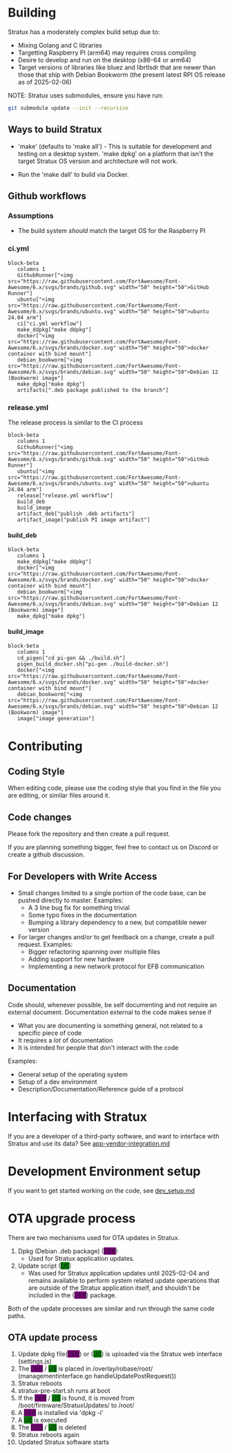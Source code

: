 # Building

Stratux has a moderately complex build setup due to:

- Mixing Golang and C libraries
- Targetting Raspberry PI (arm64) may requires cross compiling
- Desire to develop and run on the desktop (x86-64 or arm64)
- Target versions of libraries like bluez and librtlsdr that are newer than those that ship with Debian Bookworm (the present latest RPI OS release as of 2025-02-06)

NOTE: Stratux uses submodules, ensure you have run:

```sh
git submodule update --init --recursive
```

## Ways to build Stratux

- 'make' (defaults to 'make all') - This is suitable for development and testing on a desktop system. 'make dpkg' on a platform that isn't the target Stratux OS version and architecture will not work.

- Run the 'make dall' to build via Docker.

## Github workflows

### Assumptions

- The build system *should* match the target OS for the Raspberry PI

### ci.yml

```mermaid
block-beta
   columns 1
   GithubRunner["<img src="https://raw.githubusercontent.com/FortAwesome/Font-Awesome/6.x/svgs/brands/github.svg" width="50" height="50">GitHub Runner"]
   ubuntu["<img src="https://raw.githubusercontent.com/FortAwesome/Font-Awesome/6.x/svgs/brands/ubuntu.svg" width="50" height="50">ubuntu 24.04 arm"]
   ci["ci.yml workflow"]
   make_ddpkg["make ddpkg"]
   docker["<img src="https://raw.githubusercontent.com/FortAwesome/Font-Awesome/6.x/svgs/brands/docker.svg" width="50" height="50">docker container with bind mount"]
   debian_bookworm["<img src="https://raw.githubusercontent.com/FortAwesome/Font-Awesome/6.x/svgs/brands/debian.svg" width="50" height="50">Debian 12 (Bookworm) image"]
   make_dpkg["make dpkg"]
   artifacts[".deb package published to the branch"]
```

### release.yml

The release process is similar to the CI process

```mermaid
block-beta
   columns 1
   GithubRunner["<img src="https://raw.githubusercontent.com/FortAwesome/Font-Awesome/6.x/svgs/brands/github.svg" width="50" height="50">GitHub Runner"]
   ubuntu["<img src="https://raw.githubusercontent.com/FortAwesome/Font-Awesome/6.x/svgs/brands/ubuntu.svg" width="50" height="50">ubuntu 24.04 arm"]
   release["release.yml workflow"]
   build_deb
   build_image
   artifact_deb["publish .deb artifacts"]
   artifact_image["publish PI image artifact"]
```

#### build_deb

```mermaid
block-beta
   columns 1
   make_ddpkg["make ddpkg"]
   docker["<img src="https://raw.githubusercontent.com/FortAwesome/Font-Awesome/6.x/svgs/brands/docker.svg" width="50" height="50">docker container with bind mount"]
   debian_bookworm["<img src="https://raw.githubusercontent.com/FortAwesome/Font-Awesome/6.x/svgs/brands/debian.svg" width="50" height="50">Debian 12 (Bookworm) image"]
   make_dpkg["make dpkg"]
```

#### build_image

```mermaid
block-beta
   columns 1
   cd_pigen["cd pi-gen && ./build.sh"]
   pigen_build_docker.sh["pi-gen ./build-docker.sh"]
   docker["<img src="https://raw.githubusercontent.com/FortAwesome/Font-Awesome/6.x/svgs/brands/docker.svg" width="50" height="50">docker container with bind mount"]
   debian_bookworm["<img src="https://raw.githubusercontent.com/FortAwesome/Font-Awesome/6.x/svgs/brands/debian.svg" width="50" height="50">Debian 12 (Bookworm) image"]
   image["image generation"]
```

# Contributing

## Coding Style
When editing code, please use the coding style that you find in the file you are editing, or similar files around it.

## Code changes
Please fork the repository and then create a pull request.

If you are planning something bigger, feel free to contact us on Discord or create a github discussion.

## For Developers with Write Access
- Small changes limited to a single portion of the code base, can be pushed directly to master. Examples:
  - A 3 line bug fix for something trivial
  - Some typo fixes in the documentation
  - Bumping a library dependency to a new, but compatible newer version
- For larger changes and/or to get feedback on a change, create a pull request. Examples:
  - Bigger refactoring spanning over multiple files
  - Adding support for new hardware
  - Implementing a new network protocol for EFB communication

## Documentation
Code should, whenever possible, be self documenting and not require an external document.
Documentation external to the code makes sense if
- What you are documenting is something general, not related to a specific piece of code
- It requires a _lot_ of documentation
- It is intended for people that don't interact with the code

Examples:
- General setup of the operating system
- Setup of a dev environment
- Description/Documentation/Reference guide of a protocol

# Interfacing with Stratux
If you are a developer of a third-party software, and want to interface with Stratux and use its data?
See [app-vendor-integration.md](app-vendor-integration.md)

# Development Environment setup
If you want to get started working on the code, see [dev_setup.md](dev_setup.md)

# OTA upgrade process

There are two mechanisms used for OTA updates in Stratux.

1. Dpkg (Debian .deb package) (<font style='background: purple'>DEB</font>)
   * Used for Stratux application updates.
1. Update script (<font style='background: green'>US</font>)
   * Was used for Stratux application updates until 2025-02-04 and remains available to perform system related update operations that are outside of the Stratux application itself, and shouldn't be included in the (<font style='background: purple'>DEB</font>) package.

Both of the update processes are similar and run through the same code paths.

## OTA update process

1. Update dpkg file(<font style='background: purple'>DEB</font>)  or (<font style='background: green'>US</font>) is uploaded via the Stratux web interface (settings.js)
1. The <font style='background: purple'>DEB</font> / <font style='background: green'>US</font> is placed in /overlay/robase/root/ (managementinterface.go handleUpdatePostRequest())
1. Stratux reboots
1. stratux-pre-start.sh runs at boot
1. If the <font style='background: purple'>DEB</font> / <font style='background: green'>US</font> is found, it is moved from /boot/firmware/StratuxUpdates/ to  /root/
1. A <font style='background: purple'>DEB</font> is installed via 'dpkg -i'
1. A <font style='background: green'>US</font> is executed
1. The <font style='background: purple'>DEB</font> / <font style='background: green'>US</font> is deleted
1. Stratux reboots again
1. Updated Stratux software starts
